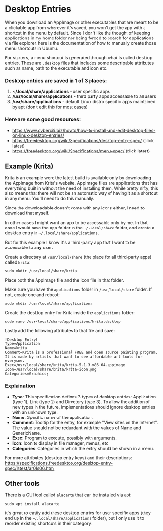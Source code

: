 # Desktop Entries

When you download an AppImage or other executables that are meant to be a clickable app from wherever it's saved, you won't get the app with a shortcut in the menu by default.
Since I don't like the thought of keeping applications in my home folder nor being forced to search for applications via file explorer, here is the documentation of how to manually create those menu shortcuts in Ubuntu.

For starters, a menu shortcut is generated through what is called desktop entries.
These are `.desktop` files that includes some descripable attributes such as name, path to the executable and icon etc.

### Desktop entries are saved in 1 of 3 places:

1. **~/.local/share/applications** - user specific apps
2. **/usr/local/share/applications** - third party apps accessable to all users
3. **/usr/share/applications** - default Linux distro specific apps maintained by apt (don't edit this for most cases)

### Here are some good resources:
- https://www.cyberciti.biz/howto/how-to-install-and-edit-desktop-files-on-linux-desktop-entries/
- https://freedesktop.org/wiki/Specifications/desktop-entry-spec/ (click latest)
- https://freedesktop.org/wiki/Specifications/menu-spec/ (click latest)

## Example (Krita)

Krita is an example were the latest build is available only by downloading the AppImage from Krita's website.
AppImage files are applications that has everything built in without the need of installing them.
While pretty nifty, this also means that there will not be an automatic way of having it as a shortcut in any menu.
You'll need to do this manually.

Since the downloadable doesn't come with any icons either, I need to download that myself.

In other cases I might want an app to be accessable only by me.
In that case I would save the app folder in the `~/.local/share` folder, and create a desktop entry in `~/.local/share/applications`.

But for this example I know it's a third-party app that I want to be accessable to **any** user.

Create a directory at `/usr/local/share` (the place for all third-party apps) called `krita`:

```
sudo mkdir /usr/local/share/krita
```

Place both the AppImage file and the icon file in that folder.

Make sure you have the `applications` folder in `/usr/local/share` folder.
If not, create one and reboot:

```
sudo mkdir /usr/local/share/applications
```

Create the desktop entry for Krita inside the `applications` folder:

```
sudo nano /usr/local/share/applications/krita.desktop
```

Lastly add the following attributes to that file and save:

```
[Desktop Entry]
Type=Application
Name=krita
Comment=Krita is a professional FREE and open source painting program. It is made by artists that want to see affordable art tools for everyone.
Exec=/usr/local/share/krita/krita-5.1.3-x86_64.appimage
Icon=/usr/local/share/krita/krita-icon.png
Categories=Graphics;
```

### Explaination

- **Type**: This specification defines 3 types of desktop entries: Application (type 1), Link (type 2) and Directory (type 3). To allow the addition of new types in the future, implementations should ignore desktop entries with an unknown type.
- **Name**: Specific name of the application.
- **Comment**: Tooltip for the entry, for example "View sites on the Internet". The value should not be redundant with the values of Name and GenericName.
- **Exec**: Program to execute, possibly with arguments.
- **Icon**: Icon to display in file manager, menus, etc.
- **Categories**: Categories in which the entry should be shown in a menu.

For more attributes (desktop entry keys) and their descriptions:
https://specifications.freedesktop.org/desktop-entry-spec/latest/ar01s06.html

## Other tools

There is a GUI tool called `alacarte` that can be installed via apt:

```
sudo apt install alacarte
```

It's great to easily add these desktop entries for user specific apps (they end up in the `~/.local/share/applications` folder), but I only use it to reorder existing shortcuts in their category.